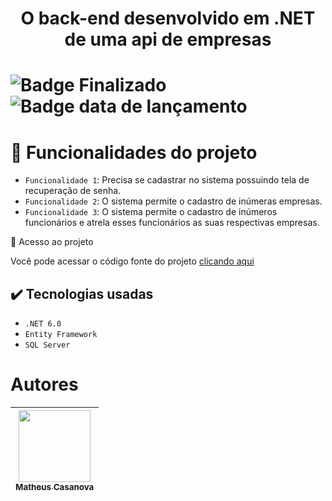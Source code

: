 <h1 align="center">O back-end desenvolvido em .NET de uma api de empresas<h1/>

![Badge Finalizado](http://img.shields.io/static/v1?label=STATUS&message=%20FINALIZADO&color=GREEN&style=for-the-badge)
![Badge data de lançamento](http://img.shields.io/static/v1?label=Release+date&message=%20Abril+2022&color=GREEN&style=for-the-badge)

# :hammer: Funcionalidades do projeto

- `Funcionalidade 1`: Precisa se cadastrar no sistema possuindo tela de recuperação de senha.
- `Funcionalidade 2`: O sistema permite o cadastro de inúmeras empresas.
- `Funcionalidade 3`: O sistema permite o cadastro de inúmeros funcionários e atrela esses funcionários as suas respectivas empresas.

 📁 Acesso ao projeto
 <p>Você pode acessar o código fonte do projeto 
<a href="https://github.com/MatheusCasanova/apiempresas">clicando aqui</a>
</p>

<h2>
<g-emoji class="g-emoji" alias="heavy_check_mark" fallback-src="https://github.githubassets.com/images/icons/emoji/unicode/2714.png">✔️</g-emoji>
Tecnologias usadas
</h2>
<ul>
  <li>
    <code>.NET 6.0</code>
  </li>
  <li>
    <code>Entity Framework</code>
  </li>
    <li><code>SQL Server</code></li>
</ul>

# Autores

| [<img src="https://avatars.githubusercontent.com/u/98228010?v=4" width=115><br><sub>Matheus Casanova</sub>](https://github.com/matheus-casanova)
:---: |
